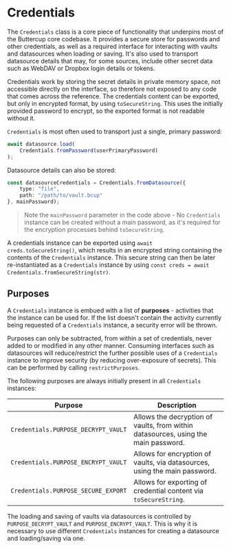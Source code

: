 # Credentials

The `Credentials` class is a core piece of functionality that underpins most of the Buttercup core codebase. It provides a secure store for passwords and other credentials, as well as a required interface for interacting with vaults and datasources when loading or saving. It's also used to transport datasource details that may, for some sources, include other secret data such as WebDAV or Dropbox login details or tokens.

Credentials work by storing the secret details in private memory space, not accessible directly on the interface, so therefore not exposed to any code that comes across the reference. The credentials content can be exported, but only in encrypted format, by using `toSecureString`. This uses the initially provided password to encrypt, so the exported format is not readable without it.

`Credentials` is most often used to transport just a single, primary password:

```typescript
await datasource.load(
    Credentials.fromPassword(userPrimaryPassword)
);
```

Datasource details can also be stored:

```typescript
const datasourceCredentials = Credentials.fromDatasource({
    type: "file",
    path: "/path/to/vault.bcup"
}, mainPassword);
```

> Note the `mainPassword` parameter in the code above - No `Credentials` instance can be created without a main password, as it's required for the encryption processes behind `toSecureString`.

A credentials instance can be exported using `await creds.toSecureString()`, which results in an encrypted string containing the contents of the `Credentials` instance. This secure string can then be later re-instantiated as a `Credentials` instance by using `const creds = await Credentials.fromSecureString(str)`.

## Purposes

A `Credentials` instance is embued with a list of **purposes** - activities that the instance can be used for. If the list doesn't contain the activity currently being requested of a `Credentials` instance, a security error will be thrown.

Purposes can only be subtracted, from within a set of credentials, never added to or modified in any other manner. Consuming interfaces such as datasources will reduce/restrict the further possible uses of a `Credentials` instance to improve security (by reducing over-exposure of secrets). This can be performed by calling `restrictPurposes`.

The following purposes are always initially present in all `Credentials` instances:

| Purpose                                   | Description                                               |
|-------------------------------------------|-----------------------------------------------------------|
| `Credentials.PURPOSE_DECRYPT_VAULT`       | Allows the decryption of vaults, from within datasources, using the main password. |
| `Credentials.PURPOSE_ENCRYPT_VAULT`       | Allows for encryption of vaults, via datasources, using the main password. |
| `Credentials.PURPOSE_SECURE_EXPORT`       | Allows for exporting of credential content via `toSecureString`. |

The loading and saving of vaults via datasources is controlled by `PURPOSE_DECRYPT_VAULT` and `PURPOSE_ENCRYPT_VAULT`. This is why it is necessary to use different `Credentials` instances for creating a datasource and loading/saving via one.
